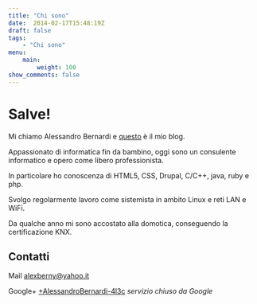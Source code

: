 ```yaml
---
title: "Chi sono"
date:  2014-02-17T15:48:19Z
draft: false
tags: 
    - "Chi sono"
menu:
    main:
        weight: 100
show_comments: false
---
```


# Salve!
Mi chiamo Alessandro Bernardi e [questo](http://www.4l3c.org) è il mio blog.

Appassionato di informatica fin da bambino, oggi sono un consulente informatico e opero come libero professionista.

In particolare ho conoscenza di HTML5, CSS, Drupal, C/C++, java, ruby e php.

Svolgo regolarmente lavoro come sistemista in ambito Linux e reti LAN e WiFi.

Da qualche anno mi sono accostato alla domotica, conseguendo la certificazione KNX.

## Contatti
Mail [alexberny@yahoo.it](mailto:alexberny@yahoo.it)

Google+ [+AlessandroBernardi-4l3c](https://www.google.com/+AlessandroBernardi-4l3c?rel=author) _servizio chiuso da Google_